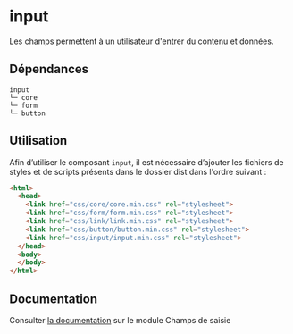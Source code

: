 # input

Les champs permettent à un utilisateur d'entrer du contenu et données.

## Dépendances
```shell
input
└─ core
└─ form
└─ button
```

## Utilisation
Afin d’utiliser le composant `input`, il est nécessaire d’ajouter les fichiers de styles et de scripts présents dans le dossier dist dans l'ordre suivant :
```html
<html>
  <head>
    <link href="css/core/core.min.css" rel="stylesheet">
    <link href="css/form/form.min.css" rel="stylesheet">
    <link href="css/link/link.min.css" rel="stylesheet">
    <link href="css/button/button.min.css" rel="stylesheet">
    <link href="css/input/input.min.css" rel="stylesheet">
  </head>
  <body>
  </body>
</html>
```

## Documentation

Consulter [la documentation](https://gouvfr.atlassian.net/wiki/spaces/DB/pages/217088099/Champs+de+saisie+-+Text+input) sur le module Champs de saisie